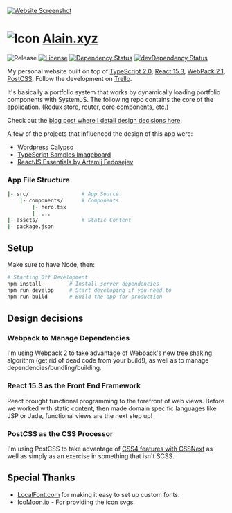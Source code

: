 [![Website Screenshot][website-img]][website-url]

# ![Icon](assets/brand/icon.ico) [Alain.xyz](https://alain.xyz)

![Release][release-img] [![License][isc-img]][isc-url] [![Dependency Status][david-img]][david-url] [![devDependency Status][david-dev-img]][david-dev-url]

My personal website built on top of [TypeScript 2.0](http://www.typescriptlang.org/), [React 15.3](https://facebook.github.io/react/), [WebPack 2.1](https://webpack.github.io/), [PostCSS](https://github.com/postcss/postcss). Follow the development on [Trello](https://trello.com/b/CVu8yxlf/alain-xyz).

It's basically a portfolio system that works by dynamically loading portfolio components with SystemJS. The following repo contains the core of the application. (Redux store, router, core components, etc.) 

Check out the [blog post where I detail design decisions here](https://alain.xyz/blog/the-making-of-alain-xyz).

A few of the projects that influenced the design of this app were:

- [Wordpress Calypso](https://github.com/Automattic/wp-calypso)
- [TypeScript Samples Imageboard](https://github.com/Microsoft/TypeScriptSamples/tree/master/imageboard)
- [ReactJS Essentials by Artemij Fedosejev](https://github.com/fedosejev/react-essentials)

### App File Structure

```bash
|- src/                 # App Source
    |- components/      # Components
        |- hero.tsx
        |- ...
|- assets/              # Static Content
|- package.json
```

## Setup

Make sure to have Node, then:

```bash
# Starting Off Development
npm install         # Install server dependencies
npm run develop     # Start developing if you need to
npm run build       # Build the app for production
```

## Design decisions

### Webpack to Manage Dependencies

I'm using Webpack 2 to take advantage of Webpack's new tree shaking algorithm (get rid of dead code from your build!), as well as to manage dependencies/bundling/building.

### React 15.3 as the Front End Framework

React brought functional programming to the forefront of web views. Before we worked with static content, then made domain specific languages like JSP or Jade, functional views are the next step up!

### PostCSS as the CSS Processor

I'm using PostCSS to take advantage of [CSS4 features with CSSNext](http://cssnext.io/) as well as simply as an exercise in something that isn't SCSS.

## Special Thanks

- [LocalFont.com](http://www.localfont.com/) for making it easy to set up custom fonts.
- [IcoMoon.io](https://icomoon.io/) - For providing the icon svgs.

[website-img]: assets/brand/website-screenshot.png
[website-url]: https://alain.xyz
[release-img]: https://img.shields.io/badge/release-0.4.0-4dbfcc.svg?style=flat-square
[isc-img]: http://img.shields.io/:license-isc-blue.svg?style=flat-square
[isc-url]: https://opensource.org/licenses/ISC
[david-url]: https://david-dm.org/alaingalvan/alain.xyz-frontend
[david-img]: https://david-dm.org/alaingalvan/alain.xyz-frontend.svg?style=flat-square
[david-dev-url]: https://david-dm.org/alaingalvan/alain.xyz-frontend#info=devDependencies
[david-dev-img]: https://david-dm.org/alaingalvan/alain.xyz-frontend/dev-status.svg?style=flat-square
